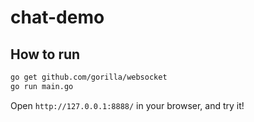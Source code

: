 # chat-demo

## How to run

```bash
go get github.com/gorilla/websocket
go run main.go
```

Open `http://127.0.0.1:8888/` in your browser, and try it!
